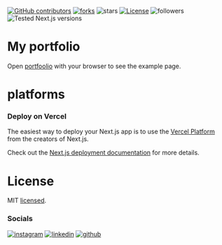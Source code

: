 [![GitHub contributors](https://img.shields.io/github/contributors/josejmv/josejmv)](https://github.com/josejmv/josejmv/graphs/contributors)
[![forks](https://img.shields.io/github/forks/josejmv/josejmv)](https://github.com/josejmv/josejmv/fork)
![stars](https://img.shields.io/github/stars/josejmv/josejmv)
[![License](https://img.shields.io/github/license/josejmv/josejmv)](LICENSE)
![followers](https://img.shields.io/github/followers/josejmv.svg?style=social&label=JoseJMV&maxAge=2592000)
![Tested Next.js versions](https://img.shields.io/badge/tested%20next.js%20versions-12.x-blue)

# My portfolio

Open [portfoolio](https://josejmv.vercel.app) with your browser to see the
example page.

# platforms

### Deploy on Vercel

The easiest way to deploy your Next.js app is to use the
[Vercel Platform](https://vercel.com/new?utm_medium=default-template&filter=next.js&utm_source=create-next-app&utm_campaign=create-next-app-readme)
from the creators of Next.js.

Check out the
[Next.js deployment documentation](https://nextjs.org/docs/deployment) for more
details.

# License

MIT [licensed](LICENSE).

### Socials

[![instagram](https://img.shields.io/badge/Instagram-E4405F?style=for-the-badge&logo=instagram&logoColor=white)](https://instagram.com/_joseyanez)
[![linkedin](https://img.shields.io/badge/LinkedIn-0077B5?style=for-the-badge&logo=linkedin&logoColor=white)](https://www.linkedin.com/in/joseyanez07/)
[![github](https://img.shields.io/badge/GitHub-100000?style=for-the-badge&logo=github&logoColor=white)](https://github.com/JoseManuelYC)
